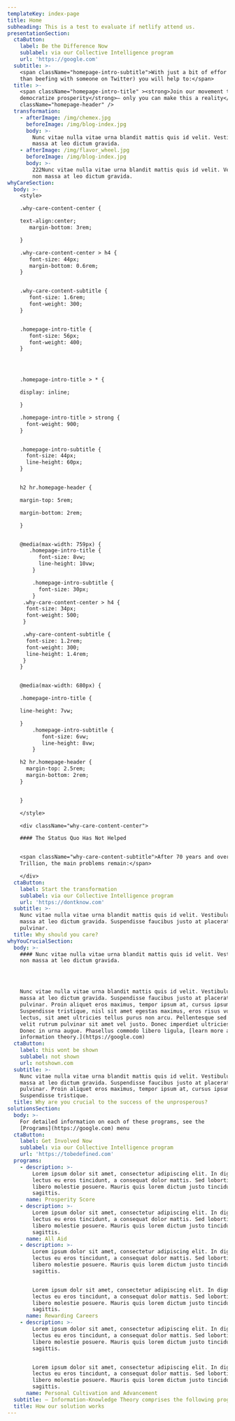 ```yaml
---
templateKey: index-page
title: Home
subheading: This is a test to evaluate if netlify attend us.
presentationSection:
  ctaButton:
    label: Be the Difference Now
    sublabel: via our Collective Intelligence program
    url: 'https://google.com'
  subtitle: >-
    <span className="homepage-intro-subtitle">With just a bit of effor (less
    than beefing with someone on Twitter) you will help to:</span>
  title: >-
    <span className="homepage-intro-title" ><strong>Join our movement to
    democratize prosperity</strong>— only you can make this a reality</span> <hr
    className="homepage-header" />
  transformation:
    - afterImage: /img/chemex.jpg
      beforeImage: /img/blog-index.jpg
      body: >-
        Nunc vitae nulla vitae urna blandit mattis quis id velit. Vestibulum non
        massa at leo dictum gravida.
    - afterImage: /img/flavor_wheel.jpg
      beforeImage: /img/blog-index.jpg
      body: >-
        222Nunc vitae nulla vitae urna blandit mattis quis id velit. Vestibulum
        non massa at leo dictum gravida.
whyCareSection:
  body: >-
    <style>

    .why-care-content-center {

    text-align:center;
       margin-bottom: 3rem;

    }

    .why-care-content-center > h4 {
       font-size: 44px;
       margin-bottom: 0.6rem;
    }


    .why-care-content-subtitle {
       font-size: 1.6rem;
       font-weight: 300;
    }


    .homepage-intro-title {
       font-size: 56px;
       font-weight: 400;
    }




    .homepage-intro-title > * {

    display: inline;

    }

    .homepage-intro-title > strong {
      font-weight: 900;
    }


    .homepage-intro-subtitle {
      font-size: 44px;
      line-height: 60px;
    }


    h2 hr.homepage-header {

    margin-top: 5rem;

    margin-bottom: 2rem;

    }


    @media(max-width: 759px) {
       .homepage-intro-title {
          font-size: 8vw;  
          line-height: 10vw;
        }

        .homepage-intro-subtitle {
          font-size: 30px;
        }
     .why-care-content-center > h4 {
      font-size: 34px; 
      font-weight: 500;
     }

     .why-care-content-subtitle {
      font-size: 1.2rem; 
      font-weight: 300;  
      line-height: 1.4rem;
     }
    }


    @media(max-width: 680px) {

    .homepage-intro-title {

    line-height: 7vw;

    }
        .homepage-intro-subtitle {
           font-size: 6vw;
           line-height: 8vw;
        }  

    h2 hr.homepage-header {
      margin-top: 2.5rem;
      margin-bottom: 2rem;
    }


    }

    </style>

    <div className="why-care-content-center">

    #### The Status Quo Has Not Helped


    <span className="why-care-content-subtitle">After 70 years and over $5
    Trillion, the main problems remain:</span>

    </div>
  ctaButton:
    label: Start the transformation
    sublabel: via our Collective Intelligence program
    url: 'https://dontknow.com'
  subtitle: >-
    Nunc vitae nulla vitae urna blandit mattis quis id velit. Vestibulum non
    massa at leo dictum gravida. Suspendisse faucibus justo at placerat
    pulvinar.
  title: Why should you care?
whyYouCrucialSection:
  body: >-
    #### Nunc vitae nulla vitae urna blandit mattis quis id velit. Vestibulum
    non massa at leo dictum gravida. 




    Nunc vitae nulla vitae urna blandit mattis quis id velit. Vestibulum non
    massa at leo dictum gravida. Suspendisse faucibus justo at placerat
    pulvinar. Proin aliquet eros maximus, tempor ipsum at, cursus ipsum.
    Suspendisse tristique, nisl sit amet egestas maximus, eros risus volutpat
    lectus, sit amet ultricies tellus purus non arcu. Pellentesque sed turpis eu
    velit rutrum pulvinar sit amet vel justo. Donec imperdiet ultricies finibus.
    Donec in urna augue. Phasellus commodo libero ligula, [learn more about
    information theory.](https://google.com)
  ctaButton:
    label: this wont be shown
    sublabel: not shown
    url: notshown.com
  subtitle: >-
    Nunc vitae nulla vitae urna blandit mattis quis id velit. Vestibulum non
    massa at leo dictum gravida. Suspendisse faucibus justo at placerat
    pulvinar. Proin aliquet eros maximus, tempor ipsum at, cursus ipsum.
    Suspendisse tristique.
  title: Why are you crucial to the success of the unprosperous?
solutionsSection:
  body: >-
    For detailed information on each of these programs, see the
    [Programs](https://google.com) menu
  ctaButton:
    label: Get Involved Now
    sublabel: via our Collective Intelligence program
    url: 'https://tobedefined.com'
  programs:
    - description: >-
        Lorem ipsum dolor sit amet, consectetur adipiscing elit. In dignissim
        lectus eu eros tincidunt, a consequat dolor mattis. Sed lobortis et
        libero molestie posuere. Mauris quis lorem dictum justo tincidunt
        sagittis.
      name: Prosperity Score
    - description: >-
        Lorem ipsum dolor sit amet, consectetur adipiscing elit. In dignissim
        lectus eu eros tincidunt, a consequat dolor mattis. Sed lobortis et
        libero molestie posuere. Mauris quis lorem dictum justo tincidunt
        sagittis.
      name: All Aid
    - description: >-
        Lorem ipsum dolor sit amet, consectetur adipiscing elit. In dignissim
        lectus eu eros tincidunt, a consequat dolor mattis. Sed lobortis et
        libero molestie posuere. Mauris quis lorem dictum justo tincidunt
        sagittis.


        Lorem ipsum dolr sit amet, consectetur adipiscing elit. In dignissim
        lectus eu eros tincidunt, a consequat dolor mattis. Sed lobortis et
        libero molestie posuere. Mauris quis lorem dictum justo tincidunt
        sagittis.
      name: Rewarding Careers
    - description: >-
        Lorem ipsum dolor sit amet, consectetur adipiscing elit. In dignissim
        lectus eu eros tincidunt, a consequat dolor mattis. Sed lobortis et
        libero molestie posuere. Mauris quis lorem dictum justo tincidunt
        sagittis.


        Lorem ipsum dolor sit amet, consectetur adipiscing elit. In dignissim
        lectus eu eros tincidunt, a consequat dolor mattis. Sed lobortis et
        libero molestie posuere. Mauris quis lorem dictum justo tincidunt
        sagittis.
      name: Personal Cultivation and Advancement
  subtitle: — Information-Knowledge Theory comprises the following programs
  title: How our solution works
---
```


